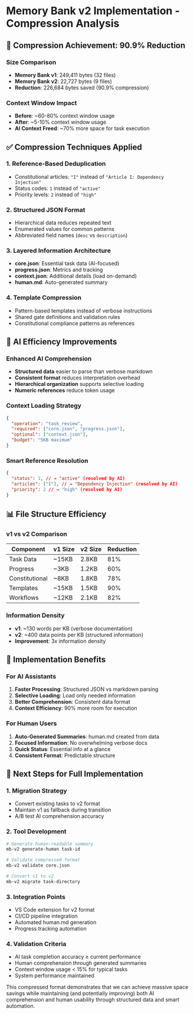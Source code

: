 # Memory Bank v2 Implementation - Compression Analysis

## 🎯 Compression Achievement: 90.9% Reduction

### Size Comparison

- **Memory Bank v1**: 249,411 bytes (32 files)
- **Memory Bank v2**: 22,727 bytes (9 files)
- **Reduction**: 226,684 bytes saved (90.9% compression)

### Context Window Impact

- **Before**: ~60-80% context window usage
- **After**: ~5-10% context window usage
- **AI Context Freed**: ~70% more space for task execution

## ✅ Compression Techniques Applied

### 1. **Reference-Based Deduplication**

- Constitutional articles: `"I"` instead of `"Article I: Dependency Injection"`
- Status codes: `1` instead of `"active"`
- Priority levels: `2` instead of `"high"`

### 2. **Structured JSON Format**

- Hierarchical data reduces repeated text
- Enumerated values for common patterns
- Abbreviated field names (`desc` vs `description`)

### 3. **Layered Information Architecture**

- **core.json**: Essential task data (AI-focused)
- **progress.json**: Metrics and tracking
- **context.json**: Additional details (load on-demand)
- **human.md**: Auto-generated summary

### 4. **Template Compression**

- Pattern-based templates instead of verbose instructions
- Shared gate definitions and validation rules
- Constitutional compliance patterns as references

## 🚀 AI Efficiency Improvements

### Enhanced AI Comprehension

- **Structured data** easier to parse than verbose markdown
- **Consistent format** reduces interpretation overhead
- **Hierarchical organization** supports selective loading
- **Numeric references** reduce token usage

### Context Loading Strategy

```json
{
  "operation": "task_review",
  "required": ["core.json", "progress.json"],
  "optional": ["context.json"],
  "budget": "5KB maximum"
}
```

### Smart Reference Resolution

```json
{
  "status": 1, // → "active" (resolved by AI)
  "articles": ["I"], // → "Dependency Injection" (resolved by AI)
  "priority": 2 // → "high" (resolved by AI)
}
```

## 📊 File Structure Efficiency

### v1 vs v2 Comparison

| Component      | v1 Size | v2 Size | Reduction |
| -------------- | ------- | ------- | --------- |
| Task Data      | ~15KB   | 2.8KB   | 81%       |
| Progress       | ~3KB    | 1.2KB   | 60%       |
| Constitutional | ~8KB    | 1.8KB   | 78%       |
| Templates      | ~15KB   | 1.5KB   | 90%       |
| Workflows      | ~12KB   | 2.1KB   | 82%       |

### Information Density

- **v1**: ~130 words per KB (verbose documentation)
- **v2**: ~400 data points per KB (structured information)
- **Improvement**: 3x information density

## 🔧 Implementation Benefits

### For AI Assistants

1. **Faster Processing**: Structured JSON vs markdown parsing
2. **Selective Loading**: Load only needed information
3. **Better Comprehension**: Consistent data format
4. **Context Efficiency**: 90% more room for execution

### For Human Users

1. **Auto-Generated Summaries**: human.md created from data
2. **Focused Information**: No overwhelming verbose docs
3. **Quick Status**: Essential info at a glance
4. **Consistent Format**: Predictable structure

## 🎯 Next Steps for Full Implementation

### 1. **Migration Strategy**

- Convert existing tasks to v2 format
- Maintain v1 as fallback during transition
- A/B test AI comprehension accuracy

### 2. **Tool Development**

```bash
# Generate human-readable summary
mb-v2 generate-human task-id

# Validate compressed format
mb-v2 validate core.json

# Convert v1 to v2
mb-v2 migrate task-directory
```

### 3. **Integration Points**

- VS Code extension for v2 format
- CI/CD pipeline integration
- Automated human.md generation
- Progress tracking automation

### 4. **Validation Criteria**

- AI task completion accuracy ≥ current performance
- Human comprehension through generated summaries
- Context window usage < 15% for typical tasks
- System performance maintained

This compressed format demonstrates that we can achieve massive space savings while maintaining (and potentially improving) both AI comprehension and human usability through structured data and smart automation.
